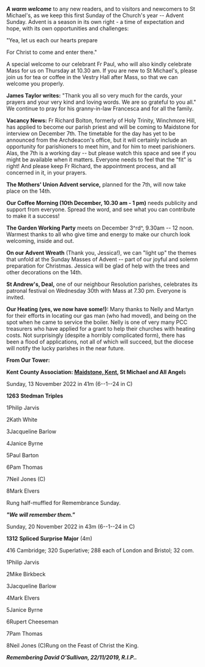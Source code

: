 
***A warm welcome*** to any new readers, and to visitors and newcomers
to St Michael\'s, as we keep this first Sunday of the Church\'s year --
Advent Sunday. Advent is a season in its own right - a time of
expectation and hope, with its own opportunities and challenges:

"Yea, let us each our hearts prepare

For Christ to come and enter there."

A special welcome to our celebrant Fr Paul, who will also kindly
celebrate Mass for us on Thursday at 10.30 am. If you are new to St
Michael\'s, please join us for tea or coffee in the Vestry Hall after
Mass, so that we can welcome you properly.

**James Taylor writes:** "Thank you all so very much for the cards, your
prayers and your very kind and loving words. We are so grateful to you
all." We continue to pray for his granny-in-law Francesca and for all
the family.

**Vacancy News:** Fr Richard Bolton, formerly of Holy Trinity, Winchmore
Hill, has applied to become our parish priest and will be coming to
Maidstone for interview on December 7th. The timetable for the day has
yet to be announced from the Archdeacon\'s office, but it will certainly
include an opportunity for parishioners to meet him, and for him to meet
parishioners. Alas, the 7th is a working day -- but please watch this
space and see if you might be available when it matters. Everyone needs
to feel that the "fit" is right! And please keep Fr Richard, the
appointment process, and all concerned in it, in your prayers.

**The Mothers\' Union Advent service,** planned for the 7th, will now
take place on the 14th.

**Our Coffee Morning (10th December, 10.30 am - 1 pm)** needs
publicity and support from everyone. Spread the word, and see what you
can contribute to make it a success!

**The Garden Working Party** meets on December 3^rd^, 9.30am -- 12 noon.
Warmest thanks to all who give time and energy to make our church look
welcoming, inside and out.

**On our Advent Wreath** (Thank you, Jessica!), we can "light up" the
themes that unfold at the Sunday Masses of Advent -- part of our joyful
and solemn preparation for Christmas. Jessica will be glad of help with
the trees and other decorations on the 14th.

**St Andrew\'s, Deal,** one of our neighbour Resolution parishes,
celebrates its patronal festival on Wednesday 30th with Mass at 7.30
pm. Everyone is invited.

**Our Heating (yes, we now have some!):** Many thanks to Nelly and
Martyn for their efforts in locating our gas man (who had moved), and
being on the spot when he came to service the boiler. Nelly is one of
very many PCC treasurers who have applied for a grant to help their
churches with heating costs. Not surprisingly (despite a horribly
complicated form), there has been a flood of applications, not all of
which will succeed, but the diocese will notify the lucky parishes in
the near future.

**From Our Tower:**

**Kent County Association: [Maidstone,
Kent](https://dove.cccbr.org.uk/detail.php?tower=12644#_blank), St
Michael and All Angel**s

Sunday, 13 November 2022 in 41m (6--1--24 in C)

**1263** **Stedman Triples**

1Philip Jarvis

2Kath White

3Jacqueline Barlow

4Janice Byrne

5Paul Barton

6Pam Thomas

7Neil Jones (C)

8Mark Elvers

Rung half-muffled for Remembrance Sunday.

***\"We will remember them.\"***

Sunday, 20 November 2022 in 43m (6--1--24 in C)

**1312** **Spliced Surprise Major** (4m)

416 Cambridge; 320 Superlative; 288 each of London and Bristol; 32 com.

1Philip Jarvis

2Mike Birkbeck

3Jacqueline Barlow

4Mark Elvers

5Janice Byrne

6Rupert Cheeseman

7Pam Thomas

8Neil Jones (C)Rung on the Feast of Christ the King.

***Remembering David O\'Sullivan, 22/11/2019, R.I.P..***


